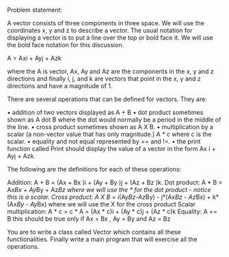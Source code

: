 Problem statement:

A vector consists of three components in three space. We will use the coordinates x, y and z to describe a vector. The usual notation for displaying a vector is to put a line over the top or bold face it. We will use the bold face notation for this discussion.

A = Axi + Ayj + Azk

where the A is vector, Ax, Ay and Az are the components in the x, y and z directions and finally i, j, and k are vectors that point in the x, y and z directions and have a magnitude of 1.

There are several operations that can be defined for vectors. They are:

•	addition of two vectors displayed as A + B
•	dot product sometimes shown as A dot B where the dot would normally be a period in the middle of the line.
•	cross product sometimes shown as A X B.
•	multiplication by a scalar (a non-vector value that has only magnitude.) A * c where c is the scalar.
•	equality and not equal represented by == and !=.
•	the print function called Print should display the value of a vector in the form Ax i + Ayj + Azk.

The following are the definitions for each of these operations:
 
Addition: A + B = (Ax + Bx )i + (Ay + By )j + (Az + Bz )k.
Dot product: A * B = Ax*Bx + Ay*By + Az*Bz where we will use the * for the dot product - notice this is a scalar.
Cross product: A X B = i*(Ay*Bz-Az*By) - j*(Ax*Bz - Az*Bx) + k*(Ax*By - Ay*Bx) where we will use the X for the cross product
Scalar multiplication: A * c = c * A = (Ax * c)i + (Ay * c)j + (Az * c)k
Equality: A == B this should be true only if Ax = Bx , Ay = By and Az = Bz

You are to write a class called Vector which contains all these functionalities. Finally write a main program that will exercise all the operations.

